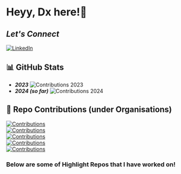# Heyy, Dx here!👋

## _Let's Connect_
[![LinkedIn](https://img.shields.io/badge/LinkedIn-0077B5?style=for-the-badge&logo=linkedin&logoColor=white)](https://www.linkedin.com/in/daksh-shah-dx11/)


## 📊 GitHub Stats
- ***2023*** ![Contributions 2023](https://img.shields.io/badge/Contributions-273-brightgreen)
- ***2024 (so far)*** ![Contributions 2024](https://img.shields.io/badge/Contributions-105-blue)


## 🎯 Repo Contributions (under Organisations)
[![Contributions](https://img.shields.io/badge/Contributions-SERC%20NFS%20Repo-blue)](https://github.com/serc-courses/final-project-021)\
[![Contributions](https://img.shields.io/badge/Contributions-SERC%20MP3-blue)](https://github.com/serc-courses/mini-project-3-Daxvshah11)\
[![Contributions](https://img.shields.io/badge/Contributions-SERC%20MP2-blue)](https://github.com/serc-courses/mini-project-2-Daxvshah11)\
[![Contributions](https://img.shields.io/badge/Contributions-SERC%20MP1-blue)](https://github.com/serc-courses/mini-project-1-Daxvshah11)\
[![Contributions](https://img.shields.io/badge/Contributions-SERC%20MP0-blue)](https://github.com/serc-courses/mini-project-0-Daxvshah11)




### Below are some of Highlight Repos that I have worked on!
